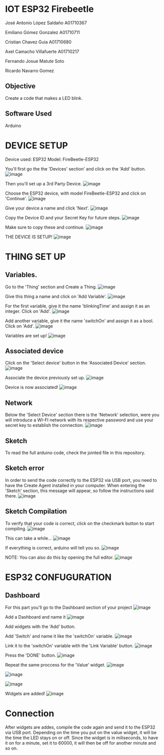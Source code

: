 # IOT ESP32 Firebeetle 

José Antonio López Saldaño A01710367

Emiliano Gómez Gonzalez A01710711

Cristian Chavez Guia A01710680

Axel Camacho Villafuerte A01710217

Fernando Josue Matute Soto

Ricardo Navarro Gomez

## Objective
Create a code that makes a LED blink.

## Software Used
Arduino


# DEVICE SETUP

Device used: ESP32 
Model: FireBeetle-ESP32


You'll first go the the 'Devices' section' and click on the 'Add' button.
![image](https://user-images.githubusercontent.com/89211436/223789106-2002b6ad-5956-445a-adab-37f2d21e4730.png)

Then you'll set up a 3rd Party Device.
![image](https://user-images.githubusercontent.com/89211436/223789371-d736460d-ba26-441f-9d27-a3e28d176922.png)

Choose the ESP32 device, with model FireBeetle-ESP32 and click on 'Continue'.
![image](https://user-images.githubusercontent.com/89211436/223789572-91513809-7974-4bfe-aa81-66058cbdf8a7.png)

Give your device a name and click 'Next'.
![image](https://user-images.githubusercontent.com/89211436/223789841-8df91114-e607-4704-a448-f2aa3ce147fd.png)

Copy the Device ID and your Secret Key for future steps.
![image](https://user-images.githubusercontent.com/89211436/223790419-27cba670-5491-4abb-b3d3-a8f390aa6c2f.png)

Make sure to copy these and continue.
![image](https://user-images.githubusercontent.com/89211436/223790693-51bc7c36-8f4a-47cc-9407-ab31d5e8be27.png)

THE DEVICE IS SETUP!
![image](https://user-images.githubusercontent.com/89211436/223790826-801cda76-8732-45ec-bb5f-9863425e7cdf.png)



# THING SET UP

## Variables.
Go to the 'Thing' section and Create a Thing.
![image](https://user-images.githubusercontent.com/89211436/223791302-8d868575-9155-494c-b6a0-6960ab810d6e.png)

Give this thing a name and click on 'Add Variable'.
![image](https://user-images.githubusercontent.com/89211436/223791740-b21a8717-83df-4207-9f10-96700ce1fc3f.png)

For the first variable, give it the name 'blinkingTime' and assign it as an integer. Click on 'Add'.
![image](https://user-images.githubusercontent.com/89211436/223792169-ad0a404b-fc29-4c12-84b7-92e8039222de.png)

Add another variable, give it the name 'switchOn' and assign it as a bool. Click on 'Add'.
![image](https://user-images.githubusercontent.com/89211436/223792429-3202bb7a-60cd-4530-b822-7b8bef59c1bf.png)

Variables are set up!
![image](https://user-images.githubusercontent.com/89211436/223792789-2fb61736-1ab1-4507-b08f-587ae8538edc.png)



## Associated device

Click on the 'Select device' button in the 'Associated Device' section.
![image](https://user-images.githubusercontent.com/89211436/223907813-10dfadbf-efd6-4228-8c51-dd4f22ce72d2.png)

Associate the device previously set up.
![image](https://user-images.githubusercontent.com/89211436/223907911-769f0fe1-7eae-4695-a061-b3b585488e78.png)

Device is now associated!
![image](https://user-images.githubusercontent.com/89211436/223907998-2401829a-3a87-4f34-9c45-f9eece5c1f99.png)


## Network
Below the 'Select Device' section there is the 'Network' selection, were you will introduce a WI-FI network with its respective password and use your secret key to establish the connection.
![image](https://user-images.githubusercontent.com/89211436/223908277-ea45e28d-c858-47f4-af65-cfba23e87da3.png)


## Sketch
To read the full arduino code, check the jointed file in this repository. 

## Sketch error
In order to send the code correctly to the ESP32 via USB port, you need to have the Create Agent installed in your computer.
When entering the 'Sketch' section, this message will appear, so follow the instructions said there.
![image](https://user-images.githubusercontent.com/89211436/223909764-e39e96c9-7c10-4256-bacc-c6dfb4172cd9.png)


## Sketch Compilation
To verify that your code is correct, click on the checkmark button to start compiling.
![image](https://user-images.githubusercontent.com/89211436/223909952-780e80fc-b776-4c83-9b61-2ba07f556844.png)

This can take a while...
![image](https://user-images.githubusercontent.com/89211436/223910031-cd5eca0c-0687-4589-bc5f-0a73a79e685c.png)

If everything is correct, arduino will tell you so.
![image](https://user-images.githubusercontent.com/89211436/223910112-7a0a8b47-edd7-4e66-9ee4-03af12aaae73.png)

NOTE: You can also do this by opening the full editor.
![image](https://user-images.githubusercontent.com/89211436/223910272-a4e7dbcb-2244-4942-8a73-02062c8eccf9.png)



# ESP32 CONFUGURATION

## Dashboard
For this part you'll go to the Dashboard section of your project
![image](https://user-images.githubusercontent.com/89211436/223786403-e3e91d80-0eba-4243-a9b2-859f55999a19.png)

Add a Dashboard and name it
![image](https://user-images.githubusercontent.com/89211436/223786681-c87cc644-4ba2-489d-b679-ceab08e2f293.png)

Add widgets with the 'Add' button. 

Add 'Switch' and name it like the 'switchOn' variable.
![image](https://user-images.githubusercontent.com/89211436/223787198-9f2c3696-b84c-41e1-8b4e-611d3a44b39b.png)

Link it to the 'switchOn' variable with the 'Link Variable' button.
![image](https://user-images.githubusercontent.com/89211436/223787422-eb7490c9-c468-4690-8752-356d45071005.png)

Press the 'DONE' button.
![image](https://user-images.githubusercontent.com/89211436/223787596-2a1e3630-1813-4787-8f5d-0210a38036b6.png)


Repeat the same proccess for the 'Value' widget.
![image](https://user-images.githubusercontent.com/89211436/223787877-326ac37c-64dc-44be-935b-fd7643a95e53.png)

![image](https://user-images.githubusercontent.com/89211436/223787967-08d4b542-679c-403d-b0e6-1573de76b644.png)

![image](https://user-images.githubusercontent.com/89211436/223788061-37b084b0-d7dc-49cb-991d-0789ef83c013.png)


Widgets are added!
![image](https://user-images.githubusercontent.com/89211436/223788209-0044f20c-bf5d-45ad-8bdd-e04ecc9a8eea.png)



# Connection
After widgets are addes, compile the code again and send it to the ESP32 via USB port. Depending on the time you put on the value widget, it will be the time the LED stays on or off. Since the widget is in miliseconds, to have it on for a minute, set it to 60000, it will then be off for another minute and so on. 








